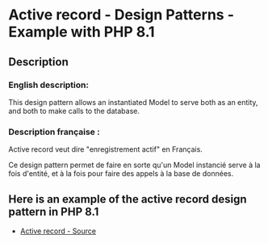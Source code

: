 # Active record - Design Patterns - Example with PHP 8.1


## Description

### English description:

This design pattern allows an instantiated Model to serve both as an entity, and both to make calls to the database.

### Description française :

Active record veut dire "enregistrement actif" en Français.

Ce design pattern permet de faire en sorte qu'un Model instancié serve à la fois d'entité, et à la fois pour faire des appels à la base de données.


## Here is an example of the active record design pattern in PHP 8.1

* [Active record - Source](https://github.com/dev-and-web/design-patterns-php/blob/master/src/active-record/index.php)
